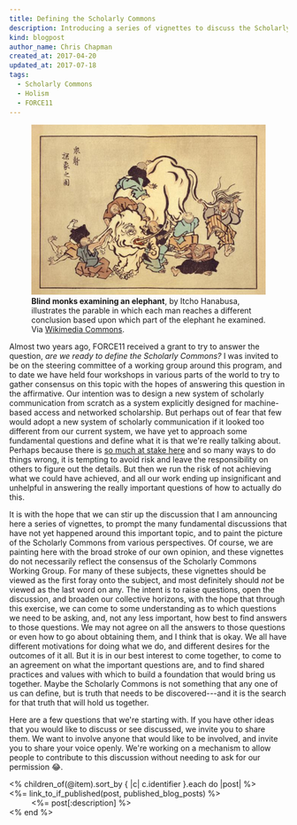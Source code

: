 ```yaml
---
title: Defining the Scholarly Commons
description: Introducing a series of vignettes to discuss the Scholarly Commons.
kind: blogpost
author_name: Chris Chapman
created_at: 2017-04-20
updated_at: 2017-07-18
tags:
  - Scholarly Commons
  - Holism
  - FORCE11
---
```


<figure id="blind-monks-examining-an-elephant" property="schema:sharedContent" class="img" resource="#blind-monks-examining-an-elephant" typeof="schema:ImageObject">
  <link property="schema:representativeOfPage" resource="schema:True" />
  <meta property="schema:width" content="620 px" datatype="schema:Distance" />
  <meta property="schema:height" content="449 px" datatype="schema:Distance" />
  <meta property="schema:contentSize" content="50KB" />
  <img property="schema:contentUrl" class="static" alt="Eight blind Buddhist monks are depicted examining different parts of an elephant" src="Blind_monks_examining_an_elephant.jpg" />
  <figcaption property="schema:caption"><b>Blind monks examining an elephant</b>, by Itcho Hanabusa, illustrates the parable in which each man reaches a different conclusion based upon which part of the elephant he examined. Via <a href="https://commons.wikimedia.org/wiki/File:Blind_monks_examining_an_elephant.jpg">Wikimedia Commons</a>.</figcaption>
</figure>

Almost two years ago, FORCE11 received a grant to try to answer the question,
_are we ready to define the Scholarly Commons?_ I was invited to be on the
steering committee of a working group around this program, and to date we have
held four workshops in various parts of the world to try to gather consensus on
this topic with the hopes of answering this question in the affirmative. Our
intention was to design a new system of scholarly communication from scratch as
a system explicitly designed for machine-based access and networked
scholarship. But perhaps out of fear that few would adopt a new system of
scholarly communication if it looked too different from our current system, we
have yet to approach some fundamental questions and define what it is that
we're really talking about. Perhaps because there is [so much at stake
here][f11 discussion] and so many ways to do things wrong, it is tempting to
avoid risk and leave the responsibility on others to figure out the details.
But then we run the risk of not achieving what we could have achieved, and all
our work ending up insignificant and unhelpful in answering the really
important questions of how to actually do this.

It is with the hope that we can stir up the discussion that I am announcing
here a series of vignettes, to prompt the many fundamental discussions that
have not yet happened around this important topic, and to paint the picture of
the Scholarly Commons from various perspectives. Of course, we are painting
here with the broad stroke of our own opinion, and these vignettes do not
necessarily reflect the consensus of the Scholarly Commons Working Group. For
many of these subjects, these vignettes should be viewed as the first foray
onto the subject, and most definitely should _not_ be viewed as the last word
on any. The intent is to raise questions, open the discussion, and broaden our
collective horizons, with the hope that through this exercise, we can come to
some understanding as to which questions we need to be asking, and, not any
less important, how best to find answers to those questions. We may not agree
on all the answers to those questions or even how to go about obtaining them,
and I think that is okay. We all have different motivations for doing what we
do, and different desires for the outcomes of it all. But it is in our best
interest to come together, to come to an agreement on what the important
questions are, and to find shared practices and values with which to build a
foundation that would bring us together. Maybe the Scholarly Commons is not
something that any one of us can define, but is truth that needs to be
discovered---and it is the search for that truth that will hold us together.

<!--MORE-->

Here are a few questions that we're starting with. If you have other ideas that
you would like to discuss or see discussed, we invite you to share them. We
want to involve anyone that would like to be involved, and invite you to share
your voice openly. We're working on a mechanism to allow people to contribute
to this discussion without needing to ask for our permission :joy:.

<dl>
<% children_of(@item).sort_by { |c| c.identifier }.each do |post| %>
  <dt><%= link_to_if_published(post, published_blog_posts) %></dt>
  <dd><%= post[:description] %></dd>
<% end %>
</dl>

[f11 discussion]: <https://groups.google.com/a/force11.org/forum/#!topic/f11discussion/_jE0D4ns_RQ>
